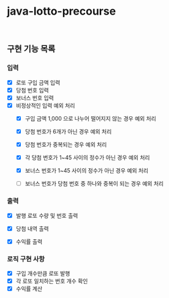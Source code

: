 # java-lotto-precourse

<br>

## 구현 기능 목록


### 입력
- [X] 로또 구입 금액 입력
- [X] 당첨 번호 입력
- [X] 보너스 번호 입력
- [X] 비정상적인 입력 예외 처리
  - [X] 구입 금액 1,000 으로 나누어 떨어지지 않는 경우 예외 처리
  - [X] 당첨 번호가 6개가 아닌 경우 예외 처리
  - [X] 당첨 번호가 중복되는 경우 예외 처리
  - [X] 각 당첨 번호가 1~45 사이의 정수가 아닌 경우 예외 처리
  - [X] 보너스 번호가 1~45 사이의 정수가 아닌 경우 예외 처리
  - [ ] 보너스 번호가 당첨 번호 중 하나와 중복이 되는 경우 예외 처리


### 출력
- [X] 발행 로또 수량 및 번호 출력
- [X] 당첨 내역 출력
- [X] 수익률 출력



### 로직 구현 사항
- [X] 구입 개수만큼 로또 발행
- [X] 각 로또 일치하는 번호 개수 확인
- [X] 수익률 계산